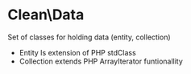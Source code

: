 # Clean\Data

Set of classes for holding data (entity, collection)

* Entity Is extension of PHP stdClass
* Collection extends PHP ArrayIterator funtionallity
